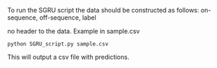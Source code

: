 To run the SGRU script the data should be constructed as follows:
on-sequence, off-sequence, label 

no header to the data. Example in sample.csv

`python SGRU_script.py sample.csv`

This will output a csv file with predictions. 

